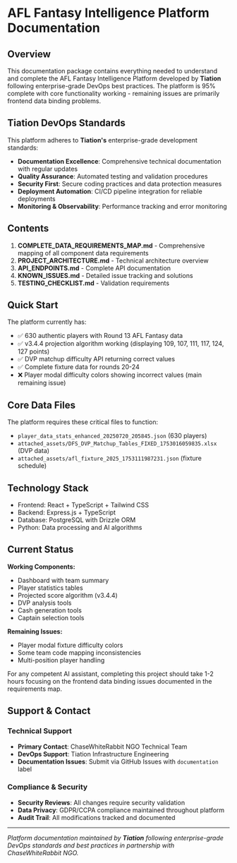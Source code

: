 # AFL Fantasy Intelligence Platform Documentation

## Overview
This documentation package contains everything needed to understand and complete the AFL Fantasy Intelligence Platform developed by **Tiation** following enterprise-grade DevOps best practices. The platform is 95% complete with core functionality working - remaining issues are primarily frontend data binding problems.

## Tiation DevOps Standards
This platform adheres to **Tiation's** enterprise-grade development standards:
- **Documentation Excellence**: Comprehensive technical documentation with regular updates
- **Quality Assurance**: Automated testing and validation procedures
- **Security First**: Secure coding practices and data protection measures
- **Deployment Automation**: CI/CD pipeline integration for reliable deployments
- **Monitoring & Observability**: Performance tracking and error monitoring

## Contents

1. **COMPLETE_DATA_REQUIREMENTS_MAP.md** - Comprehensive mapping of all component data requirements
2. **PROJECT_ARCHITECTURE.md** - Technical architecture overview
3. **API_ENDPOINTS.md** - Complete API documentation
4. **KNOWN_ISSUES.md** - Detailed issue tracking and solutions
5. **TESTING_CHECKLIST.md** - Validation requirements

## Quick Start

The platform currently has:
- ✅ 630 authentic players with Round 13 AFL Fantasy data
- ✅ v3.4.4 projection algorithm working (displaying 109, 107, 111, 117, 124, 127 points)
- ✅ DVP matchup difficulty API returning correct values
- ✅ Complete fixture data for rounds 20-24
- ❌ Player modal difficulty colors showing incorrect values (main remaining issue)

## Core Data Files

The platform requires these critical files to function:
- `player_data_stats_enhanced_20250720_205845.json` (630 players)
- `attached_assets/DFS_DVP_Matchup_Tables_FIXED_1753016059835.xlsx` (DVP data)
- `attached_assets/afl_fixture_2025_1753111987231.json` (fixture schedule)

## Technology Stack

- Frontend: React + TypeScript + Tailwind CSS
- Backend: Express.js + TypeScript
- Database: PostgreSQL with Drizzle ORM
- Python: Data processing and AI algorithms

## Current Status

**Working Components:**
- Dashboard with team summary
- Player statistics tables
- Projected score algorithm (v3.4.4)
- DVP analysis tools
- Cash generation tools
- Captain selection tools

**Remaining Issues:**
- Player modal fixture difficulty colors
- Some team code mapping inconsistencies
- Multi-position player handling

For any competent AI assistant, completing this project should take 1-2 hours focusing on the frontend data binding issues documented in the requirements map.

## Support & Contact

### Technical Support
- **Primary Contact**: ChaseWhiteRabbit NGO Technical Team
- **DevOps Support**: Tiation Infrastructure Engineering
- **Documentation Issues**: Submit via GitHub Issues with `documentation` label

### Compliance & Security
- **Security Reviews**: All changes require security validation
- **Data Privacy**: GDPR/CCPA compliance maintained throughout platform
- **Audit Trail**: All modifications tracked and documented

---

*Platform documentation maintained by **Tiation** following enterprise-grade DevOps standards and best practices in partnership with ChaseWhiteRabbit NGO.*
